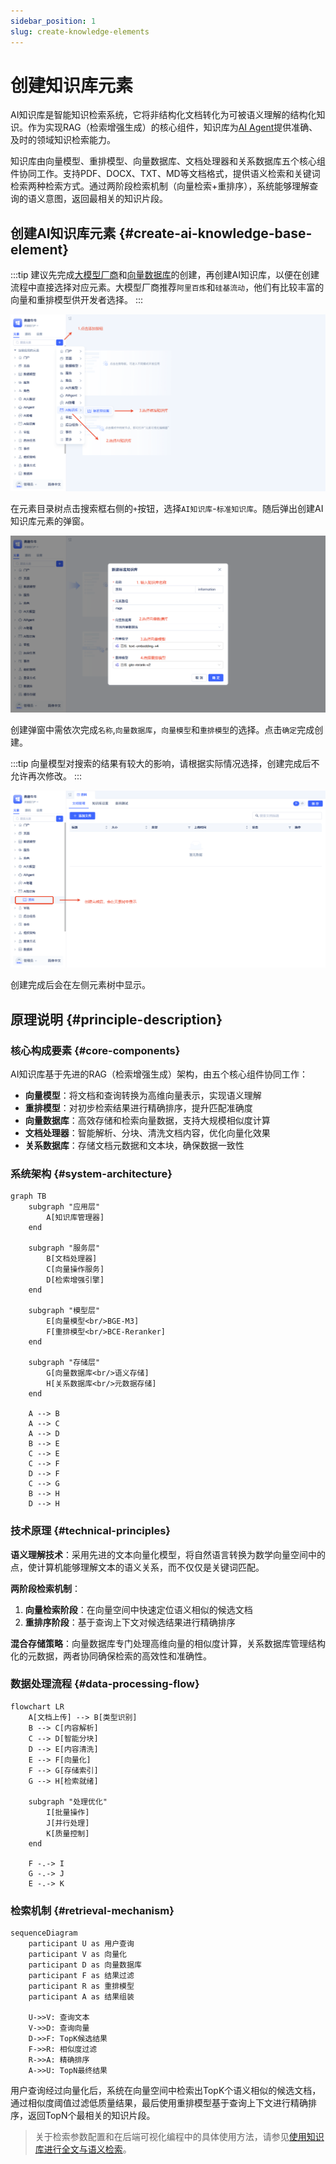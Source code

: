 ```yaml
---
sidebar_position: 1
slug: create-knowledge-elements
---
```


# 创建知识库元素
AI知识库是智能知识检索系统，它将非结构化文档转化为可被语义理解的结构化知识。作为实现RAG（检索增强生成）的核心组件，知识库为[AI Agent](../ai-agent/agent-knowledge-base)提供准确、及时的领域知识检索能力。

知识库由向量模型、重排模型、向量数据库、文档处理器和关系数据库五个核心组件协同工作。支持PDF、DOCX、TXT、MD等文档格式，提供语义检索和关键词检索两种检索方式。通过两阶段检索机制（向量检索+重排序），系统能够理解查询的语义意图，返回最相关的知识片段。

## 创建AI知识库元素 {#create-ai-knowledge-base-element}
:::tip
建议先完成[大模型厂商](../ai-llm/create-ai-llm#creating-llm-vendor-elements)和[向量数据库](./vector-database-standalone-deployment)的创建，再创建AI知识库，以便在创建流程中直接选择对应元素。大模型厂商推荐`阿里百炼`和`硅基流动`，他们有比较丰富的向量和重排模型供开发者选择。
:::

![创建AI知识库元素](./img/create-ai-knowledge-base-element.png)

在元素目录树点击搜索框右侧的`+`按钮，选择`AI知识库`-`标准知识库`。随后弹出创建AI知识库元素的弹窗。

![创建弹窗](./img/create-popup.png)

创建弹窗中需依次完成`名称`,`向量数据库`，`向量模型`和`重排模型`的选择。点击`确定`完成创建。

:::tip
向量模型对搜索的结果有较大的影响，请根据实际情况选择，创建完成后不允许再次修改。
:::

![元素树中显示](./img/display-in-element-tree.png)

创建完成后会在左侧元素树中显示。

## 原理说明 {#principle-description}

### 核心构成要素 {#core-components}

AI知识库基于先进的RAG（检索增强生成）架构，由五个核心组件协同工作：

- **向量模型**：将文档和查询转换为高维向量表示，实现语义理解
- **重排模型**：对初步检索结果进行精确排序，提升匹配准确度
- **向量数据库**：高效存储和检索向量数据，支持大规模相似度计算
- **文档处理器**：智能解析、分块、清洗文档内容，优化向量化效果
- **关系数据库**：存储文档元数据和文本块，确保数据一致性

### 系统架构 {#system-architecture}

```mermaid
graph TB
    subgraph "应用层"
        A[知识库管理器]
    end

    subgraph "服务层"
        B[文档处理器]
        C[向量操作服务]
        D[检索增强引擎]
    end

    subgraph "模型层"
        E[向量模型<br/>BGE-M3]
        F[重排模型<br/>BCE-Reranker]
    end

    subgraph "存储层"
        G[向量数据库<br/>语义存储]
        H[关系数据库<br/>元数据存储]
    end

    A --> B
    A --> C
    A --> D
    B --> E
    C --> E
    C --> F
    D --> F
    C --> G
    B --> H
    D --> H
```

### 技术原理 {#technical-principles}

**语义理解技术**：采用先进的文本向量化模型，将自然语言转换为数学向量空间中的点，使计算机能够理解文本的语义关系，而不仅仅是关键词匹配。

**两阶段检索机制**：
1. **向量检索阶段**：在向量空间中快速定位语义相似的候选文档
2. **重排序阶段**：基于查询上下文对候选结果进行精确排序

**混合存储策略**：向量数据库专门处理高维向量的相似度计算，关系数据库管理结构化的元数据，两者协同确保检索的高效性和准确性。

### 数据处理流程 {#data-processing-flow}

```mermaid
flowchart LR
    A[文档上传] --> B[类型识别]
    B --> C[内容解析]
    C --> D[智能分块]
    D --> E[内容清洗]
    E --> F[向量化]
    F --> G[存储索引]
    G --> H[检索就绪]

    subgraph "处理优化"
        I[批量操作]
        J[并行处理]
        K[质量控制]
    end

    F -.-> I
    G -.-> J
    E -.-> K
```

### 检索机制 {#retrieval-mechanism}

```mermaid
sequenceDiagram
    participant U as 用户查询
    participant V as 向量化
    participant D as 向量数据库
    participant F as 结果过滤
    participant R as 重排模型
    participant A as 结果组装

    U->>V: 查询文本
    V->>D: 查询向量
    D->>F: TopK候选结果
    F->>R: 相似度过滤
    R->>A: 精确排序
    A->>U: TopN最终结果
```

用户查询经过向量化后，系统在向量空间中检索出TopK个语义相似的候选文档，通过相似度阈值过滤低质量结果，最后使用重排模型基于查询上下文进行精确排序，返回TopN个最相关的知识片段。

> 关于检索参数配置和在后端可视化编程中的具体使用方法，请参见[使用知识库进行全文与语义检索](./keyword-and-semantic-search)。
